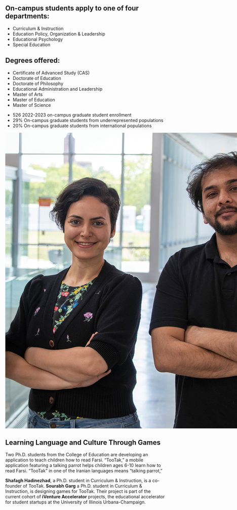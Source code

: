 ﻿---
layout: article.liquid
pageTitle: Graduate Programs
url: graduate_programs
---
<div class="program">
<div>

## On-campus students apply to one of four departments:
* Curriculum & Instruction
* Education Policy, Organization & Leadership
* Educational Psychology
* Special Education

## Degrees offered:
* Certificate of Advanced Study (CAS)
* Doctorate of Education
* Doctorate of Philosophy
* Educational Administration and Leadership
* Master of Arts
* Master of Education
* Master of Science
</div>
<ul class="stats no-bullets"  style="display: block;">
<li><span>526</span> 2022-2023 on-campus graduate student enrollment</li>
<li><span>29%</span> On-campus graduate students from underrepresented populations</li>
<li><span>20%</span> On-campus graduate students from international populations</li>
</ul>
</div>

<il-image-feature class="il-theme-gray">
<img slot="image" src="/img/11/s1.jpg" style="max-width: initial;">
<h2>Learning Language and Culture Through Games</h3>
<p>Two Ph.D. students from the College of Education are developing an application to teach children how to read Farsi. “TooTak,” a mobile application featuring a talking parrot helps children ages 6-10 learn how to read Farsi. “TooTak” in one of the Iranian languages means “talking parrot,”</p>

<p><strong>Shafagh Hadinezhad</strong>, a Ph.D. student in Curriculum & Instruction, is a co-founder of TooTak. <strong>Sourabh Garg</strong> a Ph.D. student in Curriculum & Instruction, is designing games for TooTak. Their project is part of the current cohort of <strong>iVenture Accelerator</strong> projects, the educational accelerator for student startups at the University of Illinois Urbana-Champaign.</p>
</il-image-feature>
